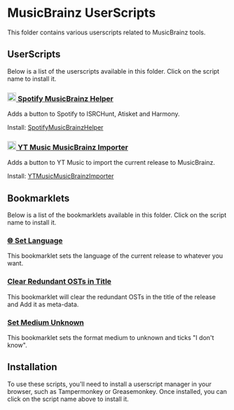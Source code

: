 # MusicBrainz UserScripts

This folder contains various userscripts related to MusicBrainz tools.

## UserScripts

Below is a list of the userscripts available in this folder. Click on the script name to install it.

### [<img src="https://upload.wikimedia.org/wikipedia/commons/7/71/Spotify.png" width=20> Spotify MusicBrainz Helper](./SpotifyMusicBrainzHelper.md)

Adds a button to Spotify to ISRCHunt, Atisket and Harmony.

Install: [SpotifyMusicBrainzHelper](https://github.com/Dr-Blank/userscripts/raw/main/musicbrainz/SpotifyMusicBrainzHelper.user.js)

### [<img src="https://seeklogo.com/images/Y/youtube-music-logo-50422973B2-seeklogo.com.png" width=20> YT Music MusicBrainz Importer](./YTMusicMusicBrainzImporter.md)

Adds a button to YT Music to import the current release to MusicBrainz.

Install: [YTMusicMusicBrainzImporter](https://github.com/Dr-Blank/userscripts/raw/main/musicbrainz/YTMusicMusicBrainzImporter.user.js)

## Bookmarklets

Below is a list of the bookmarklets available in this folder. Click on the script name to install it.

### [🌐 Set Language](./setLanguage.bookmarklet.md)

This bookmarklet sets the language of the current release to whatever you want.

### [Clear Redundant OSTs in Title](./redudantOST.bookmarklet.md)

This bookmarklet will clear the redundant OSTs in the title of the release and Add it as meta-data.

### [Set Medium Unknown](./setMediumUnkown.bookmarklet.md)

This bookmarklet sets the format medium to unknown and ticks "I don't know".

## Installation

To use these scripts, you'll need to install a userscript manager in your browser, such as Tampermonkey or Greasemonkey. Once installed, you can click on the script name above to install it.

